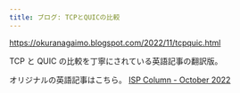 ```yaml
---
title: ブログ: TCPとQUICの比較
---
```


https://okuranagaimo.blogspot.com/2022/11/tcpquic.html

TCP と QUIC の比較を丁寧にされている英語記事の翻訳版。

オリジナルの英語記事はこちら。
[ISP Column - October 2022](https://www.potaroo.net/ispcol/2022-11/quicvtcp.html)
